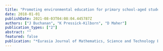```yaml
---
title: "Promoting environmental education for primary school-aged students using digital technologies"
date: 2018-01-01
publishDate: 2021-08-03T04:08:04.445787Z
authors: ["J Buchanan", "K Pressick-Kilborn", "D Maher"]
publication_types: ["2"]
abstract: ""
featured: false
publication: "*Eurasia Journal of Mathematics, Science and Technology Education 15 (2), em*"
---
```


